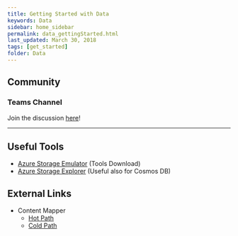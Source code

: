 ```yaml
---
title: Getting Started with Data
keywords: Data
sidebar: home_sidebar
permalink: data_gettingStarted.html
last_updated: March 30, 2018
tags: [get_started]
folder: Data
---
```


## Community

### Teams Channel

Join the discussion [here](https://teams.microsoft.com/l/channel/19%3a2c30f3f0d41d4872a8c0dad3f21aeb8d%40thread.skype/!%2520Data%2520Pillar?groupId=dff0a70d-6316-4124-ae5a-e9d06f63ec34&tenantId=72f988bf-86f1-41af-91ab-2d7cd011db47)!

<!-- Add in any communities worth following: blogs, twitter, etc. -->
---
<!-- Here, add in any links to useful resources. The structure is not fixed, it can be grouped by scenario, by tech, or set up as a learning path -->

## Useful Tools

- [Azure Storage Emulator](https://docs.microsoft.com/en-us/azure/storage/common/storage-use-emulator) (Tools Download)
- [Azure Storage Explorer](https://azure.microsoft.com/en-us/features/storage-explorer/) (Useful also for Cosmos DB)

## External Links

- Content Mapper
  - [Hot Path](https://contentmapper.azurewebsites.net/?directory=Data&filename=DataHotPath.json)
  - [Cold Path](https://contentmapper.azurewebsites.net/?directory=Data&filename=DataColdPath.json)